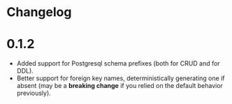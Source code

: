 # Changelog

# 0.1.2

- Added support for Postgresql schema prefixes (both for CRUD and for DDL).
- Better support for foreign key names, deterministically generating one if absent
  (may be a **breaking change** if you relied on the default behavior previously).
